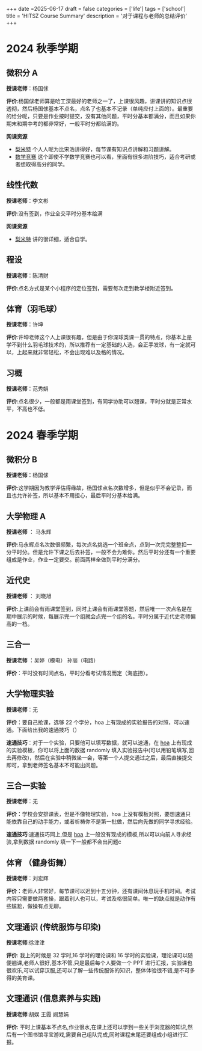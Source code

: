 +++
date =2025-06-17
draft = false
categories = ['life']
tags = ['school']
title = 'HITSZ Course Summary'
description = '对于课程与老师的总结评价'
+++

# 2024 秋季学期

## 微积分 A

**授课老师**：杨国俅

**评价**:杨国俅老师算是哈工深最好的老师之一了，上课很风趣，讲课讲的知识点很透彻，然后杨国俅基本不点名，点名了也基本不记录（单纯应付上面的）。最重要的给分呢，只要是作业按时提交，没有其他问题，平时分基本都满分，而且如果你期末和期中考的都非常好，一般平时分都给满的。

**网课资源**

- [梨米特](https://www.bilibili.com/video/BV1864y1T7Ks/) 个人人呢为比宋浩讲得好，每节课有知识点讲解和习题讲解。
- [数学竞赛](https://www.bilibili.com/video/BV1N44y1h7Uh/) 这个即使不学数学竞赛也可以看，里面有很多进阶技巧，适合考研或者想取得高分的同学。

## 线性代数

**授课老师**：李文彬

**评价**:没有签到，作业全交平时分基本给满

**网课资源**

- [梨米特](https://www.bilibili.com/video/BV1L7411a7Rz/) 讲的很详细，适合自学。

## 程设

**授课老师**：陈清财

**评价**:点名方式是某个小程序的定位签到，需要每次走到教学楼附近签到。

## 体育（羽毛球）

**授课老师**：许坤

**评价**:许坤老师这个人上课很有趣，但是由于你深球类课一贯的特点，你基本上是学不到什么羽毛球技术的，所以推荐有一定基础的人选，会正手发球，有一定就可以，上起来就非常轻松，不会出现难以及格的情况。

## 习概

**授课老师**：范秀娟

**评价**:点名很少，一般都是雨课堂签到，有同学协助可以翘课，平时分就是正常水平，不高也不低。

# 2024 春季学期

## 微积分 B

**授课老师**：杨国俅

**评价**:这学期因为教学评估得缘故，杨国俅点名次数增多，但是似乎不会记录，而且也允许补签，所以基本不用担心，最后平时分基本给满。

## 大学物理 A

**授课老师** ： 马永辉

**评价**:马永辉点名次数很频繁，每次点名挑选一个班全点，点到一次完完整整扣一分平时分。但是允许下课之后去补签，一般不会为难你。然后平时分还有一个重要组成是作业，作业一定要交。前面两样全做到平时分满分。

## 近代史

**授课老师** ： 刘晓旭

**评价**:上课前会有雨课堂签到，同时上课会有雨课堂答题，然后唯一一次点名是在期中展示的时候，每展示完一个组就会点完一个组的名。平时分属于近代史老师偏高的一档。

## 三合一

**授课老师** ：吴婷（模电） 孙丽（电路）

**评价**：平时没有时间点名，平时分看考试情况而定（海底捞）。

## 大学物理实验

**授课老师**：无

**评价**：要自己抢课，选够 22 个学分，hoa 上有现成的实验报告的对照，可以速通。下面给出我的速通技巧（）

**速通技巧**：对于一个实验，只要他可以填写数据，就可以速通，在 [hoa](https://hoa.moe/) 上有现成的实验模板，你可以将上面的数据 randomly 填入实验报告中(可以用铅笔填写,回去再修改)，然后在实验中稍微坐一会，等第一个人提交通过之后，最后直接提交即可，拿到老师签名基本不可能出问题。

## 三合一实验

**授课老师**：无

**评价**：学校会安排课表，但是不像物理实验，hoa 上没有模板对照，要想速通只能依靠自己的动手能力，或者祈祷你不是第一批做，然后向先做的同学寻求经验。

**速通技巧**:速通技巧同上,但是 [hoa](https://hoa.moe/) 上一般没有现成的模板,所以可以向前人寻求经验,拿到数据 randomly 填一下一般都不会出问题c


## 体育 （健身街舞）

**授课老师**：刘宏辉

**评价**：老师人非常好，每节课可以迟到十五分钟，还有课间休息玩手机时间。考试内容只需要做两套操，跟着别人也可以，考试及格很简单。唯一的缺点就是动作有些尴尬，做操有点无聊。

## 文理通识 (传统服饰与印染)

**授课老师**:徐津津

**评价**: 我上的时候是 32 学时,16 学时的理论课和 16 学时的实验课，理论课可以随便翘课,老师人很好,基本不管,只是最后每个人要做一个 PPT 进行汇报，实验课也很欢乐,可以试穿汉服,还可以了解一些传统服饰的知识，整体体验很不错,是不可多得的美育课。

## 文理通识 (信息素养与实践)

**授课老师**:胡娱 王霞 阙慧娟

**评价**: 平时上课基本不点名,作业很水,在课上还可以学到一些关于浏览器的知识,然后有一个图书馆寻宝游戏,需要自己组队完成,同时课程末尾还要组成小组进行汇报。
